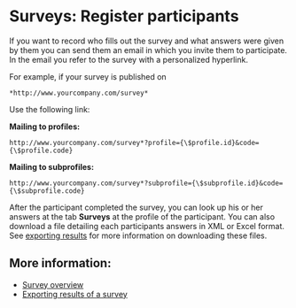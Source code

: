 # Surveys: Register participants

If you want to record who fills out the survey and what answers were
given by them you can send them an email in which you invite them to
participate. In the email you refer to the survey with a personalized
hyperlink.

For example, if your survey is published on
    
    *http://www.yourcompany.com/survey*

Use the following link:

**Mailing to profiles:**

    http://www.yourcompany.com/survey*?profile={\$profile.id}&code={\$profile.code}

**Mailing to subprofiles:**

    http://www.yourcompany.com/survey*?subprofile={\$subprofile.id}&code={\$subprofile.code}

After the participant completed the survey, you can look up his or her
answers at the tab **Surveys** at the profile of the participant. You can also 
download a file detailing each participants answers in XML or Excel format.
See [exporting results](./surveys-export-results) for more information on 
downloading these files.

## More information:

* [Survey overview](./surveys)
* [Exporting results of a survey](./surveys-export-results)

